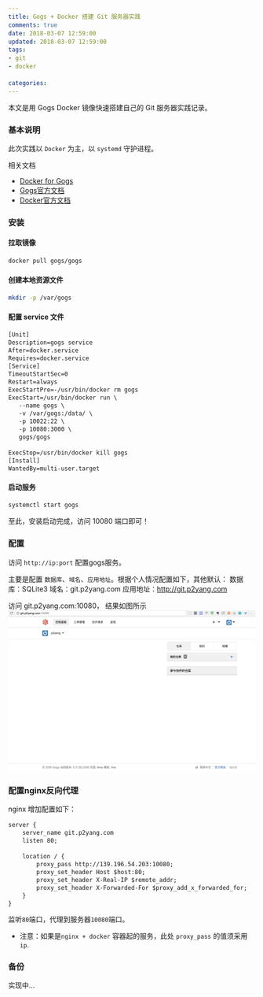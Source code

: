 ```yaml
---
title: Gogs + Docker 搭建 Git 服务器实践
comments: true
date: 2018-03-07 12:59:00
updated: 2018-03-07 12:59:00
tags:
- git
- docker

categories:
---
```


本文是用 Gogs Docker 镜像快速搭建自己的 Git 服务器实践记录。

<!--truncate-->
### 基本说明
此次实践以 `Docker` 为主，以 `systemd` 守护进程。

相关文档
* [Docker for Gogs](https://github.com/gogits/gogs/tree/master/docker)
* [Gogs官方文档](https://gogs.io/docs/)
* [Docker官方文档](https://docs.docker.com/)

### 安装
#### 拉取镜像
```bash
docker pull gogs/gogs
```

#### 创建本地资源文件
```bash
mkdir -p /var/gogs
```

#### 配置 service 文件
```
[Unit]
Description=gogs service
After=docker.service
Requires=docker.service
[Service]
TimeoutStartSec=0
Restart=always
ExecStartPre=-/usr/bin/docker rm gogs
ExecStart=/usr/bin/docker run \
   --name gogs \
   -v /var/gogs:/data/ \
   -p 10022:22 \
   -p 10080:3000 \
   gogs/gogs

ExecStop=/usr/bin/docker kill gogs
[Install]
WantedBy=multi-user.target
```

#### 启动服务
```bash
systemctl start gogs
```

至此，安装启动完成，访问 10080 端口即可！

### 配置
访问 `http://ip:port` 配置gogs服务。

主要是配置 `数据库`、`域名`、`应用地址`。根据个人情况配置如下，其他默认：
数据库：SQLite3
域名：git.p2yang.com
应用地址：http://git.p2yang.com

访问 git.p2yang.com:10080， 结果如图所示
![gogs](/images/gogs.png)

### 配置nginx反向代理
nginx 增加配置如下：
```
server {
    server_name git.p2yang.com
    listen 80;

    location / {
        proxy_pass http://139.196.54.203:10080;
        proxy_set_header Host $host:80;
        proxy_set_header X-Real-IP $remote_addr;
        proxy_set_header X-Forwarded-For $proxy_add_x_forwarded_for;
    }
}
```
监听`80`端口，代理到服务器`10080`端口。
* 注意：如果是`nginx + docker` 容器起的服务，此处 `proxy_pass` 的值须采用`ip`.

### 备份
实现中...

